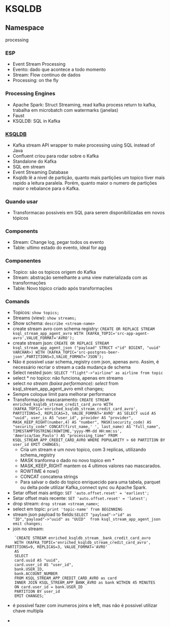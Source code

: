 # KSQLDB

## Namespace

processing

### ESP

- Event Stream Processing
- Evento: dado que acontece a todo momento
- Stream: Flow continuo de dados
- Processing: on the fly

### Processing Engines

- Apache Spark: Struct Streaming, read kafka process return to kafka, trabalha em microbatch com watermarks (janelas)
- Faust
- KSQLDB: SQL in Kafka

### [KSQLDB](https://ksqldb.io)

- Kafka stream API wrapper to make processing using SQL instead of Java
- Confluent criou para rodar sobre o Kafka
- Standalone do Kafka
- SQL em stream
- Event Streaming Database
- Ksqldb lê a nivel de partição, quanto mais partições um topico tiver mais rapido a leitura paralela. Porém, quanto maior o numero de partições maior o rebalance para o Kafka.

### Quando usar

- Transformacao possiveis em SQL para serem disponibilizadas em novos tópicos

### Components

- Stream: Change log, pegar todos os evento
- Table: ultimo estado do evento, ideal for agg

### Componentes

- Topico: são os topicos origem do Kafka
- Stream: abstração semelhante a uma view materializada com as transformações
- Table: Novo tópico criado após transformações

### Comands

- Topicos: `show topics;`
- Streams (view): `show streams;`
- Show schema: `describe <stream-name>`
- create stream avro com schema registry: `CREATE OR REPLACE STREAM ksql_stream_app_agent_avro WITH (KAFKA_TOPIC='src-app-agent-avro',VALUE_FORMAT='AVRO');`
- create stream json: `CREATE OR REPLACE STREAM ksql_stream_app_agent_json ("payload" STRUCT <"id" BIGINT, "uuid" VARCHAR>) WITH (KAFKA_TOPIC='src-postgres-beer-json',PARTITIONS=3,VALUE_FORMAT='JSON');`
- Não é possivel usar schema_registry com json, apenas avro. Assim, é necessário recriar o stream a cada mudança de schema
- Select nested json: `SELECT "flight"->"airline" as airline from topic`
- select * no topico: não funciona, apenas em streams
- select *no stream (baixa performance): select* from ksql_stream_app_agent_avro emit changes;
- Sempre coloque limit para melhorar performance
- Transformação mascaramento:
    `CREATE STREAM enriched_ksqldb_stream_credit_card_avro
    WITH (KAFKA_TOPIC='enriched_ksqldb_stream_credit_card_avro', PARTITIONS=3, REPLICAS=3, VALUE_FORMAT='AVRO'
    AS
    SELECT
    uuid AS "uuid",
    user_is AS "user_id",
    provider AS "provider",
    MASK_KEEP_RIGHT(number,4) AS "number",
    MASK(security_code) AS "security_code"
    CONCAT(first_name,' ', last_name) AS "full_name",
    TIMESTAMPTOSTRING(ROWTIME,'yyyy-MM-dd HH:mm:ss', 'America/Sao_Paulo') AS "processing_time"
    FROM KSQL_STREAM_APP_CREDIT_CARD_AVRO
    WHERE POPULARITY > 60
    PARTITION BY user_id
    EMIT CHANGES;`
  - Cria um stream e um novo topico, com 3 replicas, utilizando schema_registry
  - MASK tranforma o dado no novo topico em *
  - MASK_KEEP_RIGHT mantem os 4 ultimos valores nao mascarados.
  - ROWTIME é now()
  - CONCAT concatena strings
  - Para salvar o dado do topico enriquecido para uma tabela, parquet ou delta pode utilizar Kafka_connect sync ou Apache Spark.
- Setar offset mais antigo: `SET 'auto.offset.reset' = 'earliest';`
- Setar offset mais recente: `SET 'auto.offset.reset' = 'latest';`
- drop stream: `drop stream <stream_name>`;
- select em topic: `print 'topic-name' from BEGINNING`
- stream json payload to fields:`SELECT "payload"->"id" as "ID","payload"->"uuid" as "UUID"  from ksql_stream_app_agent_json emit changes;`
- join no stream:

```
    `CREATE STREAM enriched_ksqldb_stream__bank_credit_card_avro
    WITH (KAFKA_TOPIC='enriched_ksqldb_stream_credit_card_avro', PARTITIONS=9, REPLICAS=3, VALUE_FORMAT='AVRO'
    AS
    SELECT
    card.uuid AS "uuid",
    card.user_id AS "user_id",
    bank.USER_ID,
    bank.ACCOUNT_NUMBER
    FROM KSQL_STREAM_APP_CREDIT_CARD_AVRO as card
    INNER JOIN KSQL_STREAM_APP_BANK_AVRO as bank WITHIN 45 MINUTES
    ON card.user_id = bank.USER_ID
    PARTITION BY user_id
    EMIT CHANGES;`
```

- é possivel fazer com inumeros joins e left, mas não é possivel utilizar chave multipla

-
